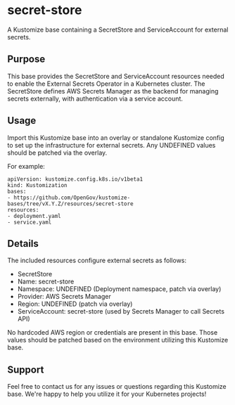 # secret-store

A Kustomize base containing a SecretStore and ServiceAccount for external secrets.

## Purpose

This base provides the SecretStore and ServiceAccount resources needed to enable the External Secrets Operator in a Kubernetes cluster. The SecretStore defines AWS Secrets Manager as the backend for managing secrets externally, with authentication via a service account.

## Usage

Import this Kustomize base into an overlay or standalone Kustomize config to set up the infrastructure for external secrets. Any UNDEFINED values should be patched via the overlay.

For example:

```
apiVersion: kustomize.config.k8s.io/v1beta1
kind: Kustomization
bases:
- https://github.com/OpenGov/kustomize-bases/tree/vX.Y.Z/resources/secret-store
resources:
- deployment.yaml
- service.yaml
```

## Details

The included resources configure external secrets as follows:

- SecretStore
- Name: secret-store
- Namespace: UNDEFINED (Deployment namespace, patch via overlay)
- Provider: AWS Secrets Manager
- Region: UNDEFINED (patch via overlay)
- ServiceAccount: secret-store  (used by Secrets Manager to call Secrets API)

No hardcoded AWS region or credentials are present in this base. Those values should be patched based on the environment utilizing this Kustomize base.

## Support

Feel free to contact us for any issues or questions regarding this Kustomize base. We're happy to help you utilize it for your Kubernetes projects!
